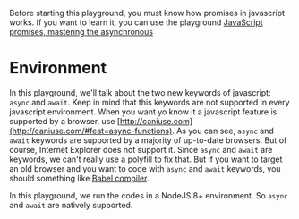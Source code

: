 Before starting this playground, you must know how promises in javascript works. If you want to learn it, you can use the playground [JavaScript promises, mastering the asynchronous](https://tech.io/playgrounds/347/javascript-promises-mastering-the-asynchronous)

# Environment

In this playground, we'll talk about the two new keywords of javascript: `async` and `await`. Keep in mind that this keywords are not supported in every javascript environment. When you want yo know it a javascript feature is supported by a browser, use [http://caniuse.com](http://caniuse.com/#feat=async-functions). As you can see, `async` and `await` keywords are supported by a majority of up-to-date browsers. But of course, Internet Explorer does not support it. Since `async` and `await` are keywords, we can't really use a polyfill to fix that. But if you want to target an old browser and you want to code with `async` and `await` keywords, you should something like [Babel compiler](https://babeljs.io/).

In this playground, we run the codes in a NodeJS 8+ environment. So `async` and `await` are natively supported.